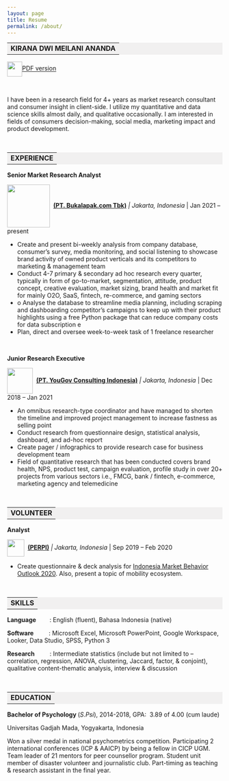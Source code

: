 ```yaml
---
layout: page
title: Resume
permalink: /about/
---
```


<table style="background-color: #f1f0f0; margin-left: auto; margin-right: auto;">
<tbody>
<tr style>
<td style="text-align: center"><strong>KIRANA DWI MEILANI ANANDA</strong></td>
</tr>
</tbody>
</table>

<img src="https://static.vecteezy.com/system/resources/previews/002/318/221/non_2x/content-research-icon-free-vector.jpg" alt="" width="35" height="35" style="vertical-align:middle;margin:0px 0px"/><a href="https://drive.google.com/file/d/1taV3iLbXQ0pWNBm5LIo6I2TarTjj0J-l/view?usp=sharing">PDF version</a>

<p>&nbsp;</p>
<p>I have been in a research field for 4+ years as market research consultant and consumer insight in client-side. I utilize my quantitative and data science skills almost daily, and qualitative occasionally. I am interested in fields of consumers decision-making, social media, marketing impact and product development. </p>
<p>&nbsp;</p>
<table style="background-color: #f1f0f0; margin-left: auto; margin-right: auto;">
<tbody>
<tr style>
<td style="text-align: center"><strong>EXPERIENCE</strong></td>
</tr>
</tbody>
</table>
<p><strong>Senior Market Research Analyst</strong></p>
<p><img src="https://upload.wikimedia.org/wikipedia/commons/5/5b/Bukalapak_%282020%29.svg" width="100" style="vertical-align:middle;margin:0px 0px" />&nbsp; <a href="https://about.bukalapak.com/en/about-us/" ><strong>(PT. Bukalapak.com Tbk)</strong></a><em> | Jakarta, Indonesia</em> | Jan 2021 &ndash; present</p>
<ul>
<li>Create and present bi-weekly analysis from company database, consumer&rsquo;s survey, media monitoring, and social listening to showcase brand activity of owned product verticals and its competitors to marketing &amp; management team</li>
<li>Conduct 4-7 primary &amp; secondary ad hoc research every quarter, typically in form of go-to-market, segmentation, attitude, product concept, creative evaluation, market sizing, brand health and market fit for mainly O2O, SaaS, fintech, re-commerce, and gaming sectors</li>
<li>o	Analyse the database to streamline media planning, including scraping and dashboarding competitor&rsquo;s campaigns to keep up with their product highlights using a free Python package that can reduce company costs for data subscription e</li>
<li>Plan, direct and oversee week-to-week task of 1 freelance researcher</li>
</ul>
<p>&nbsp;</p>
<p><strong>Junior Research Executive</strong></p>
<p><img src="https://upload.wikimedia.org/wikipedia/commons/thumb/b/b2/YouGov_logo-red_July2019.png/798px-YouGov_logo-red_July2019.png" width="60" style="vertical-align:middle;margin:0px 0px" />&nbsp; <a href="https://yougov.com"><strong>(PT. YouGov Consulting Indonesia)</strong></a><em> | Jakarta, Indonesia</em> | Dec 2018 &ndash; Jan 2021</p>
<ul>
<li>An omnibus research-type coordinator and have managed to shorten the timeline and improved project management to increase fastness as selling point</li>
<li>Conduct research from questionnaire design, statistical analysis, dashboard, and ad-hoc report</li>
<li>Create pager / infographics to provide research case for business development team</li>
<li>Field of quantitative research that has been conducted covers brand health, NPS, product test, campaign evaluation, profile study in over 20+ projects from various sectors i.e., FMCG, bank / fintech, e-commerce, marketing agency and telemedicine</li>
</ul>
<p>&nbsp;</p>
<table style="background-color: #f1f0f0; margin-left: auto; margin-right: auto;">
<tbody>
<tr style>
<td style="text-align: center"><strong>VOLUNTEER</strong></td>
</tr>
</tbody>
</table>
<p><strong>Analyst</strong>
<p><p><img src="https://static.wixstatic.com/media/b91c06_02017691199b4d6f95be20bc178c4e5a~mv2_d_10098_5579_s_4_2.png/v1/crop/x_0,y_42,w_10098,h_5453/fill/w_360,h_195,al_c,q_85,usm_0.66_1.00_0.01,enc_auto/LOGO%20PERPI%20ok.png" width="40" style="vertical-align:middle;margin:0px 0px" />&nbsp; <a href="https://www.perpi.or.id/" ><strong>(PERPI)</strong></a> <em> | Jakarta, Indonesia</em> | Sep 2019 &ndash; Feb 2020</p>
<ul>
<li>Create questionnaire &amp; deck analysis for <a href="https://www.perpi.or.id/event-details/indonesia-market-behavior-outlook-2020"> Indonesia Market Behavior Outlook 2020</a>. Also, present a topic of mobility ecosystem.</li>
</ul>
<p>&nbsp;</p>
<table style="background-color: #f1f0f0; margin-left: auto; margin-right: auto;">
<tbody>
<tr style>
<td style="text-align: center"><strong>SKILLS</strong></td>
</tr>
</tbody>
</table>
<p><strong>Language</strong>&nbsp;&nbsp;&nbsp;&nbsp;&nbsp;&nbsp;&nbsp; : English (fluent), Bahasa Indonesia (native)&nbsp;&nbsp;&nbsp;&nbsp;&nbsp;&nbsp;</p>
<p><strong>Software</strong>&nbsp;&nbsp;&nbsp;&nbsp;&nbsp;&nbsp;&nbsp;&nbsp; : Microsoft Excel, Microsoft PowerPoint, Google Workspace, Looker, Data Studio, SPSS, Python 3</p>
<p><strong>Research</strong>&nbsp;&nbsp;&nbsp;&nbsp;&nbsp;&nbsp;&nbsp;&nbsp; : Intermediate statistics (include but not limited to &ndash; correlation, regression, ANOVA, clustering, Jaccard, factor, &amp; conjoint), qualitative content-thematic analysis, interview &amp; discussion</p>
<p><strong>&nbsp;</strong></p>
<table style="background-color: #f1f0f0; margin-left: auto; margin-right: auto;">
<tbody>
<tr style>
<td style="text-align: center"><strong>EDUCATION</strong></td>
</tr>
</tbody>
</table>
<p><strong>Bachelor of Psychology </strong>(<em>S.Psi</em>), 2014-2018, GPA:&nbsp; 3.89 of 4.00 (cum laude)</p>
<p>Universitas Gadjah Mada, Yogyakarta, Indonesia</p>
<p>Won a silver medal in national psychometrics competition<em>. </em>Participating 2 international conferences (ICP &amp; AAICP) by being a fellow in CICP UGM. Team leader of 21 mentors for peer counsellor program. Student unit member of disaster volunteer and journalistic club. Part-timing as teaching & research assistant in the final year.</p>

